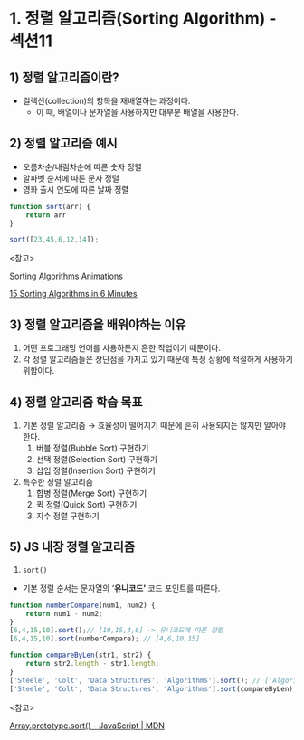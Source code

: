 # 1. 정렬 알고리즘(Sorting Algorithm) - 섹션11

## 1) 정렬 알고리즘이란?

- 컬렉션(collection)의 항목을 재배열하는 과정이다.
    - 이 때, 배열이나 문자열을 사용하지만 대부분 배열을 사용한다.

## 2) 정렬 알고리즘 예시

- 오름차순/내림차순에 따른 숫자 정렬
- 알파벳 순서에 따른 문자 정렬
- 영화 출시 연도에 따른 날짜 정렬

```jsx
function sort(arr) {
	return arr
}

sort([23,45,6,12,14]);
```

<참고>

[Sorting Algorithms Animations](https://www.toptal.com/developers/sorting-algorithms)

[15 Sorting Algorithms in 6 Minutes](https://www.youtube.com/watch?v=kPRA0W1kECg)

## 3) 정렬 알고리즘을 배워야하는 이유

1. 어떤 프로그래밍 언어를 사용하든지 흔한 작업이기 때문이다.
2. 각 정렬 알고리즘들은 장단점을 가지고 있기 때문에 특정 상황에 적절하게 사용하기 위함이다.

## 4) 정렬 알고리즘 학습 목표

1. 기본 정렬 알고리즘 → 효율성이 떨어지기 때문에 흔히 사용되지는 않지만 알아야 한다.
    1. 버블 정렬(Bubble Sort) 구현하기
    2. 선택 정렬(Selection Sort) 구현하기
    3. 삽입 정렬(Insertion Sort) 구현하기
2. 특수한 정렬 알고리즘
    1. 합병 정렬(Merge Sort) 구현하기
    2. 퀵 정렬(Quick Sort) 구현하기
    3. 지수 정렬 구현하기

## 5) JS 내장 정렬 알고리즘

1. `sort()`
- 기본 정렬 순서는 문자열의 ‘**유니코드’** 코드 포인트를 따른다.

```jsx
function numberCompare(num1, num2) {
	return num1 - num2;
}
[6,4,15,10].sort();// [10,15,4,6] -> 유니코드에 따른 정렬
[6,4,15,10].sort(numberCompare); // [4,6,10,15]

function compareByLen(str1, str2) {
	return str2.length - str1.length;
}
['Steele', 'Colt', 'Data Structures', 'Algorithms'].sort(); // ['Algorithms', 'Colt', 'Data Structures', 'Steele']
['Steele', 'Colt', 'Data Structures', 'Algorithms'].sort(compareByLen); // ['Data Structures', 'Algorithms', 'Steele', 'Colt']
```

<참고>

[Array.prototype.sort() - JavaScript | MDN](https://developer.mozilla.org/ko/docs/Web/JavaScript/Reference/Global_Objects/Array/sort)
